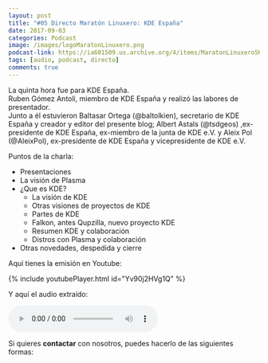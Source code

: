 ```yaml
---
layout: post
title: "#05 Directo Maratón Linuxero: KDE España"
date: 2017-09-03
categories: Podcast
image: /images/logoMaratonLinuxero.png
podcast-link: https://ia601509.us.archive.org/4/items/MaratonLinuxero5KDEEspana/Marat%C3%B3n%20Linuxero%205%20KDE%20Espa%C3%B1a
tags: [audio, podcast, directo]
comments: true
---
```

La quinta hora fue para KDE España.  
Ruben Gómez Antolí, miembro de KDE España y realizó las labores de presentador.   
Junto a él estuvieron Baltasar Ortega (@baltolkien), secretario de KDE España y creador y editor del presente blog; Albert Astals (@tsdgeos) ,ex-presidente de KDE España, ex-miembro de la junta de KDE e.V. y Aleix Pol (@AleixPol), ex-presidente de KDE España y vicepresidente de KDE e.V.

Puntos de la charla:

+ Presentaciones
+ La visión de Plasma
+ ¿Que es KDE?
  + La visión de KDE
  + Otras visiones de proyectos de KDE
  + Partes de KDE
  + Falkon, antes Qupzilla, nuevo proyecto KDE
  + Resumen KDE y colaboración
  + Distros con Plasma y colaboración
+ Otras novedades, despedida y cierre


Aquí tienes la emisión en Youtube: 

{% include youtubePlayer.html id="Yv90j2HVg1Q" %}

Y aquí el audio extraído:

<audio controls>
  <source src="https://ia601509.us.archive.org/4/items/MaratonLinuxero5KDEEspana/Marat%C3%B3n%20Linuxero%205%20KDE%20Espa%C3%B1a.mp3" type="audio/mpeg">
</audio>

Si quieres **contactar** con nosotros, puedes hacerlo de las siguientes formas:

